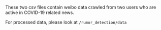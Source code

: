 These two csv files contain weibo data crawled from two users who are active in COVID-19 related news. 

For processed data, please look at `/rumor_detection/data`
